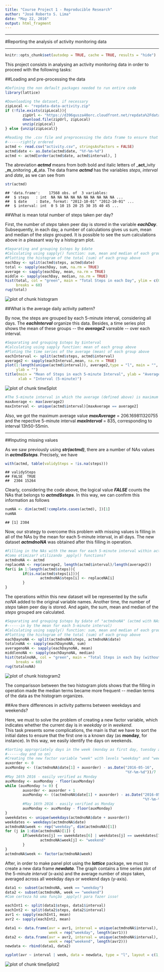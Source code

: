 ```yaml
---
title: "Course Project 1 - Reproducible Research"
author: "José Roberto S. Lima"
date: "May 22, 2016"
output: html_fragment
---
```

***
#Reporting the analysis of activity monitoring data  
***


```r
knitr::opts_chunk$set(autodep = TRUE, cache = TRUE, results = "hide")
```
This project consists in analysing an activity monitoring data in order to
proceed with the following tasks: 

##Loading and pre-processing the data  


```r
#Defining the non default packages needed to run entire code
library(lattice)

#Downloading the dataset, if necessary
zipLocal <- "repdata-data-activity.zip"
if (!file.exists(zipLocal)){
        zipUrl <- "https://d396qusza40orc.cloudfront.net/repdata%2Fdata%2Factivity.zip"
        download.file(zipUrl, zipLocal)
        unzip(zipLocal)
} else {unzip(zipLocal)}

#Reading the .csv file and preprocessing the data frame to ensure that it is
#------rightly ordered
actmd <- read.csv("activity.csv", stringsAsFactors = FALSE)
actmd$date <- as.Date(actmd$date, "%Y-%m-%d")
actmd <- actmd[order(actmd$date, actmd$interval), ]
```

The abreviation _**actmd**_ means from both bold and italic letters of _**act**_ivity _**m**_onitoring _**d**_ata. The data frame _**actmd**_ has the variables _steps_, _interval_ and _date_, as we can see from  


```r
str(actmd)
```

```
## 'data.frame':	17568 obs. of  3 variables:
##  $ steps   : int  NA NA NA NA NA NA NA NA NA NA ...
##  $ date    : Date, format: "2012-10-01" "2012-10-01" ...
##  $ interval: int  0 5 10 15 20 25 30 35 40 45 ...
```

##What is mean total number of steps taken per day?  

First, the number of _steps_ taken peer day is stored in the variable _**eachDay**_. Subsequently, in each day, a number of calculations gives us sum, mean and median of the _steps_ grouped. It is possible to see the sum calculations above in a pleasant way by a histogram plot.  



```r
#Separating and grouping $steps by $date
#Calculating using sapply() function: sum, mean and median of each group above
#Plotting the histogram of the total (sum) of each group above
eachDay <- split(actmd$steps, actmd$date)
total <- sapply(eachDay, sum, na.rm = TRUE)
average <- sapply(eachDay, mean, na.rm = TRUE)
middle <- sapply(eachDay, median, na.rm = TRUE)
hist(total, col = "green", main = "Total Steps in each Day", ylim = c(0, 10),
     breaks = 60)
rug(total)
```

![plot of chunk histogram](figure/histogram-1.png)

##What is the average daily activity pattern?  

By now, the steps are grouped by each 5-minute interval, considering all days.
The _**eachInterval**_ organize this data. Besides, a time series plot shows the mean of these groups -- the _**average2**_ vareable -- over each interval.  


```r
#Separating and grouping $steps by $interval
#Calculating using sapply function: mean of each group above
#Ploting the time series of the average (mean) of each group above
eachInterval <- split(actmd$steps, actmd$interval)
average2 <- sapply(eachInterval,mean, na.rm = TRUE)
plot(1:length(unique(actmd$interval)), average2,type = "l", main = "", xlab = "",
     ylab = "")
title(main = "Mean of Steps in each 5-minute Interval", ylab = "Average",
      xlab = "Interval (5-minute)")
```

![plot of chunk timeSplot](figure/timeSplot-1.png)


```r
#The 5-minute interval in which the average (defined above) is maximum
maxAverage <- max(average2)
maxInterval <- unique(actmd$interval)[maxAverage == average2]
```
Also, we got the maximum average value _**maxAverage**_ = 206.169811320755 and the repective 5-minute interval _**maxInterval**_ = 835, corresponding to interval 13h50-55min.  

***

##Inputing missing values

As we saw previously using _**str(actmd)**_, there are a number of NAs values in _**actmd$steps**_. Precisely, we have  


```r
with(actmd, table(validySteps = !is.na(steps)))
```

```
## validySteps
## FALSE  TRUE 
##  2304 15264
```

Clearly, considering the code above, the logical value _**FALSE**_ counts the NAs
that belongs to _**actmd$steps**_. In this way, we can confirm this information as follows


```r
numNA <- dim(actmd[!complete.cases(actmd), ])[1]
numNA
```

```
## [1] 2304
```

Now, our strategy to overcome this problem with missing values is filling in all of the NAs by the mean for each 5-minute interval, in all days. The new dataset _**actmdnoNA**_ was obtained after this filling in operation.  


```r
#Filling in the NAs with the mean for each 5-minute interval within actmdnoNA
#Como otimizar? utilizando _apply() functions?
actmdnoNA <- actmd
replaceNA <- rep(average2, length(actmd$interval)/length(average2))
for(i in 1:length(actmd$steps)){
        if(is.na(actmd$steps[i])){
                actmdnoNA$steps[i] <- replaceNA[i]
        }
}
```

The operations within this new dataset will be represented by the sufix _noNA_ added to the original variable names. Another time, the number of _steps_ taken peer day is stored. And again, the sum, mean and median of the _steps_ grouped are calculated.


```r
#Separating and grouping $steps by $date of "actmdnoNA" (actmd with NAs filled 
#------in by the mean for each 5-minute interval)
#Calculating using sapply() function: sum, mean and median of each group above
#Plotting the histogram of the total (sum) of each group above
eachDaynoNA <- split(actmdnoNA$steps, actmdnoNA$date)
totalnoNA <- sapply(eachDaynoNA, sum)
averagenoNA <- sapply(eachDaynoNA, mean)
middlenoNA <- sapply(eachDaynoNA, median)
hist(totalnoNA, col = "green", main = "Total Steps in each Day (without NAs)",
     breaks = 60)
rug(totalnoNA)
```

![plot of chunk histogram2](figure/histogram2-1.png)

The comparisson between the two histogram plots shows that the filling in operation made the median terms became more frequent -- median terms of the data as the histogram organizes.

##Are there differences in activity patterns between weekdays and weekends?

Here, we must to solve the problem of creating a new factor variable, which indicates whether the current day is in _weekday_ or in _weekend_.  
This task presents some complications, the main is that we have to sort the initial dates to ensure that the first one is a known day (as **monday**, for instance). In this way, we easily identify the days on weekends.  


```r
#Sorting appropriately days in the week (monday as first day, tuesday as second 
#------day and so on)
#Creating the new factor variable "week" with levels "weekday" and "weekend"
auxorder <- 0
auxMonday <- ((actmdnoNA$date[1] + auxorder) - as.Date("2016-05-16",
                                                       "%Y-%m-%d"))/7 
#May 16th 2016 - easily verified as Monday
auxMonday <- auxMonday - floor(auxMonday)
while (auxMonday != 0) {
        auxorder <- auxorder + 1
        auxMonday <- ((actmdnoNA$date[1] + auxorder) - as.Date("2016-05-02",
                                                               "%Y-%m-%d"))/7 
        #May 16th 2016 - easily verified as Monday
        auxMonday <- auxMonday - floor(auxMonday)
}
uweekdates <- unique(weekdays(actmdnoNA$date + auxorder))
weekdates <- weekdays(actmdnoNA$date)
actmdnoNA$week <- rep("weekday", dim(actmdnoNA)[1])
for (j in 1:dim(actmdnoNA)[1]) {
        if(weekdates[j] == uweekdates[6] | weekdates[j] == uweekdates[7]) {
                actmdnoNA$week[j] <- "weekend"
        }
}
actmdnoNA$week <- factor(actmdnoNA$week)
```

After, in order to make panel plot using the _**lattice**_ package, we must to create a new data frame _**newdata**_. The graph contains a time series plot of the 5-minute _interval_ (x-axis) and the average number of _steps_ taken, averaged across all weekday days or weekend days (y-axis).  


```r
data1 <- subset(actmdnoNA, week == "weekday")
data2 <- subset(actmdnoNA, week == "weekend")
#Com certeza há uma função _apply() para fazer isso!

eachInt1 <- split(data1$steps, data1$interval)
eachInt2 <- split(data2$steps, data2$interval)
avr1 <- sapply(eachInt1, mean)
avr2 <- sapply(eachInt2, mean)

data1 <- data.frame(avr = avr1, interval = unique(actmdnoNA$interval),
                    week = rep("weekday", length(avr1)))
data2 <- data.frame(avr = avr2, interval = unique(actmdnoNA$interval),
                    week = rep("weekend", length(avr2)))
newdata <- rbind(data1, data2)

xyplot(avr ~ interval | week, data = newdata, type = "l", layout = c(1,2))
```

![plot of chunk timeSplot2](figure/timeSplot2-1.png)
